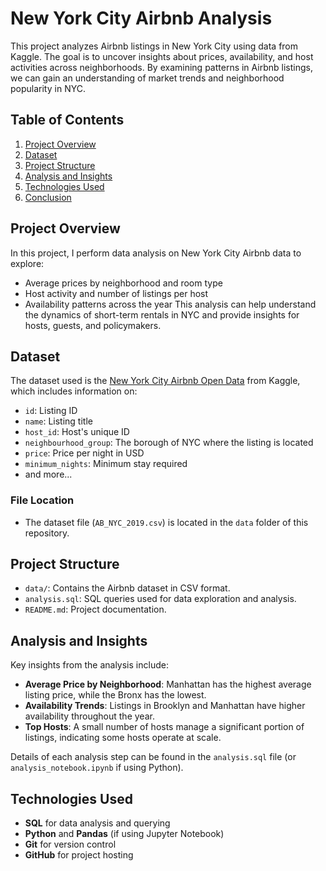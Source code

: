 
# New York City Airbnb Analysis

This project analyzes Airbnb listings in New York City using data from Kaggle. The goal is to uncover insights about prices, availability, and host activities across neighborhoods. By examining patterns in Airbnb listings, we can gain an understanding of market trends and neighborhood popularity in NYC.

## Table of Contents
1. [Project Overview](#project-overview)
2. [Dataset](#dataset)
3. [Project Structure](#project-structure)
4. [Analysis and Insights](#analysis-and-insights)
5. [Technologies Used](#technologies-used)
6. [Conclusion](#conclusion)

## Project Overview

In this project, I perform data analysis on New York City Airbnb data to explore:
- Average prices by neighborhood and room type
- Host activity and number of listings per host
- Availability patterns across the year
This analysis can help understand the dynamics of short-term rentals in NYC and provide insights for hosts, guests, and policymakers.

## Dataset

The dataset used is the [New York City Airbnb Open Data](https://www.kaggle.com/datasets/dgomonov/new-york-city-airbnb-open-data) from Kaggle, which includes information on:
- `id`: Listing ID
- `name`: Listing title
- `host_id`: Host's unique ID
- `neighbourhood_group`: The borough of NYC where the listing is located
- `price`: Price per night in USD
- `minimum_nights`: Minimum stay required
- and more...

### File Location
- The dataset file (`AB_NYC_2019.csv`) is located in the `data` folder of this repository.

## Project Structure

- `data/`: Contains the Airbnb dataset in CSV format.
- `analysis.sql`: SQL queries used for data exploration and analysis.
- `README.md`: Project documentation.

## Analysis and Insights

Key insights from the analysis include:
- **Average Price by Neighborhood**: Manhattan has the highest average listing price, while the Bronx has the lowest.
- **Availability Trends**: Listings in Brooklyn and Manhattan have higher availability throughout the year.
- **Top Hosts**: A small number of hosts manage a significant portion of listings, indicating some hosts operate at scale.

Details of each analysis step can be found in the `analysis.sql` file (or `analysis_notebook.ipynb` if using Python).

## Technologies Used

- **SQL** for data analysis and querying
- **Python** and **Pandas** (if using Jupyter Notebook)
- **Git** for version control
- **GitHub** for project hosting
